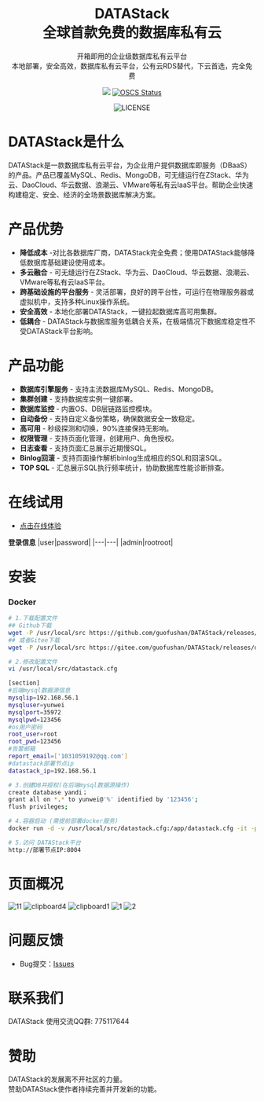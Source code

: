 <div align="center">

<h1 style="border-bottom: none">
    <b>DATAStack</b><br />
        全球首款免费的数据库私有云
    <br>
</h1>
<p>
开箱即用的企业级数据库私有云平台<br />
本地部署，安全高效，数据库私有云平台，公有云RDS替代，下云首选，完全免费
</p>
</div>
<div align="center">

![](https://img.shields.io/badge/-x86_x64%20ARM%20Supports%20%E2%86%92-rgb(84,56,255)?style=flat-square&logoColor=white&logo=linux)
[![OSCS Status](https://www.oscs1024.com/platform/badge/cookieY/Yearning.svg?size=small)](https://www.murphysec.com/dr/nDuoncnUbuFMdrZsh7)

![LICENSE](https://img.shields.io/badge/license-AGPL%20-blue.svg)

</div>

# DATAStack是什么
DATAStack是一款数据库私有云平台，为企业用户提供数据库即服务（DBaaS）的产品。产品已覆盖MySQL、Redis、MongoDB，可无缝运行在ZStack、华为云、DaoCloud、华云数据、浪潮云、VMware等私有云IaaS平台。帮助企业快速构建稳定、安全、经济的全场景数据库解决方案。

# 产品优势
- **降低成本** -对比各数据库厂商，DATAStack完全免费；使用DATAStack能够降低数据库基础建设使用成本。
- **多云融合** - 可无缝运行在ZStack、华为云、DaoCloud、华云数据、浪潮云、VMware等私有云IaaS平台。
- **跨基础设施的平台服务** - 灵活部署，良好的跨平台性，可运行在物理服务器或虚拟机中，支持多种Linux操作系统。
- **安全高效** - 本地化部署DATAStack，一键拉起数据库高可用集群。
- **低耦合** - DATAStack与数据库服务低耦合关系，在极端情况下数据库稳定性不受DATAStack平台影响。

# 产品功能
- **数据库引擎服务** - 支持主流数据库MySQL、Redis、MongoDB。
- **集群创建** - 支持数据库实例一键部署。
- **数据库监控** - 内置OS、DB层链路监控模块。
- **自动备份** - 支持自定义备份策略，确保数据安全一致稳定。
- **高可用** - 秒级探测和切换，90%连接保持无影响。
- **权限管理** - 支持页面化管理，创建用户、角色授权。
- **日志查看** - 支持页面汇总展示近期慢SQL。
- **Binlog回滚** - 支持页面操作解析binlog生成相应的SQL和回滚SQL。
- **TOP SQL** - 汇总展示SQL执行频率统计，协助数据库性能诊断排查。



# 在线试用
- [点击在线体验](http://59.110.126.94:8004/)

**登录信息**
|user|password|
|---|---|
|admin|rootroot|

# 安装

### Docker

```bash
# 1.下载配置文件
## Github下载
wget -P /usr/local/src https://github.com/guofushan/DATAStack/releases/download/v1.1/datastack.cfg
## 或者Gitee下载
wget -P /usr/local/src https://gitee.com/guofushan/DATAStack/releases/download/v1.1/datastack.cfg

# 2.修改配置文件
vi /usr/local/src/datastack.cfg

[section]
#后端mysql数据源信息
mysqlip=192.168.56.1
mysqluser=yunwei
mysqlport=35972
mysqlpwd=123456
#os用户密码
root_user=root
root_pwd=123456
#告警邮箱
report_email=['1031059192@qq.com']
#datastack部署节点ip
datastack_ip=192.168.56.1

# 3.创建DB并授权(在后端mysql数据源操作)
create database yandi；
grant all on *.* to yunwei@'%' identified by '123456';
flush privileges;

# 4.容器启动 (需提前部署docker服务)
docker run -d -v /usr/local/src/datastack.cfg:/app/datastack.cfg -it -p 8004:8004 -p 5001:5001 -p 9090:9090 -p 9093:9093 -p 3001:3001 registry.cn-beijing.aliyuncs.com/datastack/datastack:latest

# 5.访问 DATAStack平台
http://部署节点IP:8004

```
# 页面概况
![11](https://github.com/guofushan/DATAStack/assets/48540932/1ac2cd3c-f7d6-4cfc-9100-2304ab04766f)
![clipboard4](https://github.com/guofushan/DATAStack/assets/48540932/0b23513b-9a12-43d8-aaf7-d1381fa7fda6)
![clipboard1](https://github.com/guofushan/DATAStack/assets/48540932/7daf1014-cea4-4bab-8c3d-4d232b40acf8)
![1](https://github.com/guofushan/DATAStack/assets/48540932/ece697ea-c461-4dc7-bcfc-18c9f9d60fed)
![2](https://github.com/guofushan/DATAStack/assets/48540932/3c10e361-bd13-47e1-82d8-6d316de2ea56)

# 问题反馈
- Bug提交：[Issues](https://github.com/guofushan/DATAStack/issues)


# 联系我们
DATAStack 使用交流QQ群:  775117644 <br />

# 赞助

DATAStack的发展离不开社区的力量。<br />
赞助DATAStack使作者持续完善并开发新的功能。
